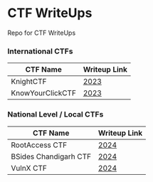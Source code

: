 # CTF WriteUps
 Repo for CTF WriteUps

### International CTFs

 | CTF Name | Writeup Link |
 | --- | --- |
 | KnightCTF | [2023](./KnightCTF-2023/writeup.md) |
 | KnowYourClickCTF | [2023](./KnowYourClick-2023/writeup.md) |

### National Level / Local CTFs

 | CTF Name | Writeup Link |
 | --- | --- |
 | RootAccess CTF | [2024](https://wr4th.notion.site/Root-Access-CTF-2024-3f2aff72f90c4d24a178afb34f4729d6) |
 | BSides Chandigarh CTF | [2024](https://github.com/saitejagvt/CTF-WriteUps/blob/main/writeup-docs/Bsides%20Chandigarh%20CTF%202024%20-%20WriteUp.pdf) |
 | VulnX CTF | [2024](https://wr4th.notion.site/VulnX-CTF-2024-WriteUp-88ec8acf8a3b4ceaa211d0fac27e9c9a) |
